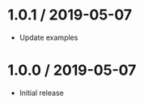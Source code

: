 
1.0.1 / 2019-05-07
==================

  * Update examples


1.0.0 / 2019-05-07
==================

  * Initial release
